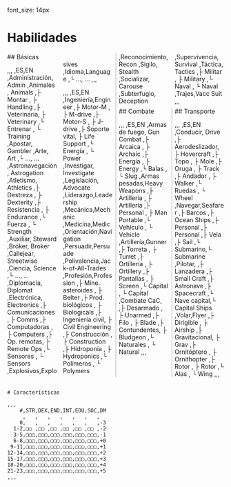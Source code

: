 font_size: 14px


# Habilidades


<div markdown="1" style="column-count: 2;column-rule: 2px solid lightgrey;">

<div markdown="1" >
## Básicas

<div markdown="1" style="column-count: 2;">

,,,
,ES,EN
,Administración, Admin
,Animales       , Animals
,├ Montar     , ├ Handling
,├ Veterinaria, ├ Veterinary
,└ Entrenar   , └ Training
,Apostar, Gambler
,Arte, Art
,└ ..., ...
,Astronavegación, Astrogation
,Atletismo, Athletics
,├ Destreza       , ├ Dexterity
,├ Resistencia    , ├ Endurance
,└ Fuerza         , └ Strength
,Auxiliar, Steward
,Bróker, Broker
,Callejear, Streetwise
,Ciencia, Science
,└ ..., ...
,Diplomacia, Diplomat
,Electrónica, Electronics
,├ Comunicaciones     , ├ Comms
,├ Computadoras       , ├ Computers
,├ Op. remotas, ├ Remote Ops
,└ Sensores           , └ Sensors
,Explosivos,Explosives
,Idioma,Language
,└ ..., ...
,,,

,,,
,ES,EN
,Ingeniería,Engineer
,├ Motor-M      , ├ M-drive
,├ Motor-S      , ├ J-drive
,├ Soporte vital, ├ Life Support
,└ Energía      , └ Power
,Investigar, Investigate
,Legislación, Advocate
,Liderazgo,Leadership
,Mecánica,Mechanic
,Medicina,Medic
,Orientación,Navigation
,Persuadir,Persuade
,Polivalencia,Jack-of-All-Trades
,Profesión,Profession
,├ Mine. asteroides      , ├ Belter
,├ Prod. biológicos      , ├ Biologicals
,├ Ingeniería civil, ├ Civil Engineering
,├ Construcción      , ├ Construction
,├ Hidroponía      , ├ Hydroponics
,└ Polímeros      , └ Polymers
,Reconocimiento, Recon
,Sigilo, Stealth
,Socializar, Carouse
,Subterfugio, Deception
,Supervivencia, Survival
,Táctica, Tactics
,├ Militar    , ├ Military
,└ Naval      , └ Naval
,Trajes,Vacc Suit
,,,

</div>
</div>


<div markdown="1" style="column-count: 2;column-rule: 2px solid lightgrey;">
<div markdown="1" >
## Combate

,,,
,ES,EN
,Armas de fuego, Gun Combat
,├ Arcaica , ├ Archaic
,├ Energía , ├ Energy
,└ Balas   , └ Slug
,Armas pesadas,Heavy Weapons
,├ Artillería , ├ Artillería
,├ Personal   , ├ Man Portable
,└ Vehículo   , └ Vehicle
,Artillería,Gunner
,├ Torreta       , ├ Turret
,├ Ortillería    , ├ Ortillery
,├ Pantallas     , ├ Screen
,└ Capital       , └ Capital
,Combate CaC,
,├ Desarmado   , ├ Unarmed
,├ Filo        , ├ Blade
,├ Contundentes, ├ Bludgeon
,└ Naturales   , └ Natural
,,,

</div>

<div markdown="1" style="break-inside:avoid;">
## Transporte

,,,
,ES,EN
,Conducir, Drive
,├ Aerodeslizador, ├ Hovercraft
,├ Topo          , ├ Mole
,├ Oruga         , ├ Track
,├ Andador       , ├ Walker
,└ Ruedas        , └ Wheel
,Navegar,Seafarer
,├ Barcos   ,├ Ocean Ships
,├ Personal ,├ Personal
,├ Vela     ,├ Sail
,└ Submarino,└ Submarine
,Pilotar,
,├ Lanzadera   ,├ Small Craft
,├ Astronave   ,├ Spacecraft
,└ Nave capital,└ Capital Ships
,Volar,Flyer
,├ Dirigible    , ├ Airship
,├ Gravitacional, ├ Grav
,├ Ornitóptero  , ├ Ornithopter
,├ Rotor        , ├ Rotor
,└ Alas         , └ Wing
,,,

</div>
</div>
</div>

~~~

# Características

,,,
    #,STR,DEX,END,INT,EDU,SOC,DM
     ,   ,   ,   ,   ,   ,   ,
    0,   ,   ,   ,   ,   ,   ,-3
  1-2,▢▢ ,▢▢ ,▢▢ ,▢▢ ,▢▢ ,▢▢ ,-2
  3-5,▢▢▢,▢▢▢,▢▢▢,▢▢▢,▢▢▢,▢▢▢,-1
  6-8,▢▢▢,▢▢▢,▢▢▢,▢▢▢,▢▢▢,▢▢▢,+0
 9-11,▢▢▢,▢▢▢,▢▢▢,▢▢▢,▢▢▢,▢▢▢,+1
12-14,▢▢▢,▢▢▢,▢▢▢,▢▢▢,▢▢▢,▢▢▢,+2
15-17,▢▢▢,▢▢▢,▢▢▢,▢▢▢,▢▢▢,▢▢▢,+3
18-20,▢▢▢,▢▢▢,▢▢▢,▢▢▢,▢▢▢,▢▢▢,+4
21-23,▢▢▢,▢▢▢,▢▢▢,▢▢▢,▢▢▢,▢▢▢,+5
,,,
